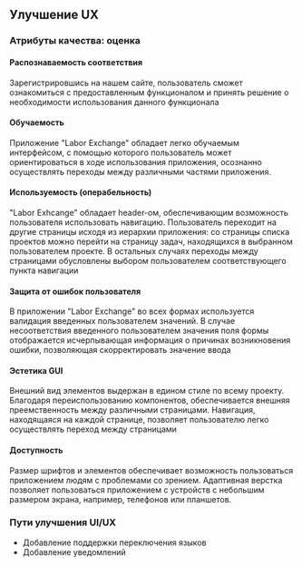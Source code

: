## Улучшение UX

### Атрибуты качества: оценка
#### Распознаваемость соответствия

Зарегистрировшись на нашем сайте, пользователь сможет ознакомиться с предоставленным функционалом и принять решение о
необходимости использования данного функционала

#### Обучаемость

Приложение "Labor Exchange" обладает легко обучаемым интерфейсом, с помощью которого пользователь может ориентироваться в ходе использования приложения, осознанно осуществлять переходы между различными частями приложения.

#### Используемость (операбельность)

"Labor Exhcange" обладает header-ом, обеспечивающим возможность пользователя использовать навигацию. Пользователь переходит на другие страницы исходя из иерархии приложения: со страницы списка проектов можно перейти на страницу задач, находящихся в выбранном пользователем проекте. В остальных случаях переходы между страницами обусловлены выбором пользователем соответствующего пункта навигации

#### Защита от ошибок пользователя

В приложении "Labor Exchange" во всех формах используется валидация введенных пользователем значений. В случае несоответствия 
введенного пользователем значения поля формы отображается исчерпывающая информация о причинах возникновения ошибки, позволяющая
скорректировать значение ввода

#### Эстетика GUI

Внешний вид элементов выдержан в едином стиле по всему проекту. Благодаря переиспользованию компонентов, обеспечивается внешняя
преемственность между различными страницами. Навигация, находящаяся на каждой странице, позволяет пользователю легко осуществлять переход между страницами

#### Доступность

Размер шрифтов и элементов обеспечивает возможность пользоваться приложением людям с проблемами со зрением. Адаптивная верстка
позволяет пользоваться приложением с устройств с небольшим размером экрана, например, телефонов или планшетов.

### Пути улучшения UI/UX

- Добавление поддержки переключения языков
- Добавление уведомлений

